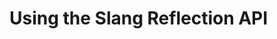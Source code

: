 # Using the Slang Reflection API

[//]: # (TODO: write documentation on reflection API here, and update link in docs/index.md)